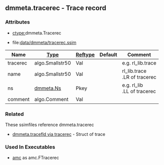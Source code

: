 ## dmmeta.tracerec - Trace record


### Attributes
<a href="#attributes"></a>
* [ctype:](/txt/ssimdb/dmmeta/ctype.md)dmmeta.Tracerec

* file:[data/dmmeta/tracerec.ssim](/data/dmmeta/tracerec.ssim)

|Name|[Type](/txt/ssimdb/dmmeta/ctype.md)|[Reftype](/txt/ssimdb/dmmeta/reftype.md)|Default|Comment|
|---|---|---|---|---|
|tracerec|algo.Smallstr50|Val||e.g. rl_lib.trace|
|name|algo.Smallstr50|Val||rl_lib.trace<br>.LR of tracerec|
|ns|[dmmeta.Ns](/txt/ssimdb/dmmeta/ns.md)|Pkey||e.g. rl_lib<br>.LL of tracerec|
|comment|algo.Comment|Val|

### Related
<a href="#related"></a>
These ssimfiles reference dmmeta.tracerec

* [dmmeta.tracefld via tracerec](/txt/ssimdb/dmmeta/tracefld.md) - Struct of trace

### Used In Executables
<a href="#used-in-executables"></a>
* [amc](/txt/exe/amc/README.md) as amc.FTracerec


